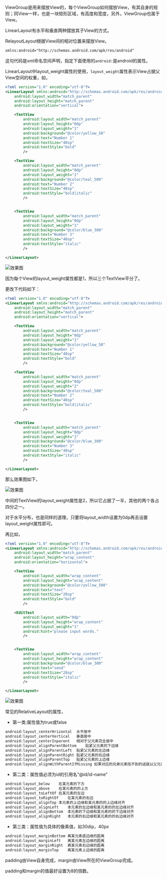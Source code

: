 ViewGroup是用来摆放View的，每个ViewGroup如何摆放View，有其自身的规则；同View一样，也是一块矩形区域，有高度和宽度，另外，ViewGroup也属于View。

LinearLayout有水平和垂直两种摆放其子View的方式。

RelayoutLayout根据View间的相对位置来摆放View。

```xml
xmlns:android="http://schemas.android.com/apk/res/android"
```
这句代码是xml命名空间声明，指定下面使用的`android:`是android的属性。

LinearLayout中layout_weight属性的使用，`layout_weight`属性表示View占据父View空间的权重，如，
```xml
<?xml version="1.0" encoding="utf-8"?>
<LinearLayout xmlns:android="http://schemas.android.com/apk/res/android"
    android:layout_width="match_parent"
    android:layout_height="match_parent"
    android:orientation="vertical">

    <TextView
        android:layout_width="match_parent"
        android:layout_height="0dp"
        android:layout_weight="1"
        android:background="@color/yellow_50"
        android:text="Number 1"
        android:textSize="40sp"
        android:textStyle="bold"
        />

    <TextView
        android:layout_width="match_parent"
        android:layout_height="0dp"
        android:layout_weight="1"
        android:background="@color/teal_500"
        android:text="Number 2"
        android:textSize="40sp"
        android:textStyle="bold|italic"
        />


    <TextView
        android:layout_width="match_parent"
        android:layout_height="0dp"
        android:layout_weight="1"
        android:background="@color/blue_300"
        android:text="Number 3"
        android:textSize="40sp"
        android:textStyle="italic"
        />

</LinearLayout>
```

![效果图](http://7xljei.com1.z0.glb.clouddn.com/%E5%BE%AE%E4%BF%A1%E6%88%AA%E5%9B%BE_20160401220134.png)

因为每个View的layout_weight属性都是1，所以三个TextView平分了。

更改下代码如下：

```xml
<?xml version="1.0" encoding="utf-8"?>
<LinearLayout xmlns:android="http://schemas.android.com/apk/res/android"
    android:layout_width="match_parent"
    android:layout_height="match_parent"
    android:orientation="vertical">

    <TextView
        android:layout_width="match_parent"
        android:layout_height="0dp"
        android:layout_weight="1"
        android:background="@color/yellow_50"
        android:text="Number 1"
        android:textSize="40sp"
        android:textStyle="bold"
        />

    <TextView
        android:layout_width="match_parent"
        android:layout_height="0dp"
        android:layout_weight="2"
        android:background="@color/teal_500"
        android:text="Number 2"
        android:textSize="40sp"
        android:textStyle="bold|italic"
        />


    <TextView
        android:layout_width="match_parent"
        android:layout_height="0dp"
        android:layout_weight="1"
        android:background="@color/blue_300"
        android:text="Number 3"
        android:textSize="40sp"
        android:textStyle="italic"
        />

</LinearLayout>
```
那么效果图如下，

![效果图](http://7xljei.com1.z0.glb.clouddn.com/%E5%BE%AE%E4%BF%A1%E6%88%AA%E5%9B%BE_20160401220658.png)

中间的TextView的layout_weight属性是2，所以它占据了一半，其他的两个各占四分之一。

对于水平分布，也是同样的道理，只要将layout_width设置为0dp再去设置layout_weight属性即可。

再比如，
```xml
<?xml version="1.0" encoding="utf-8"?>
<LinearLayout xmlns:android="http://schemas.android.com/apk/res/android"
    android:layout_width="match_parent"
    android:layout_height="wrap_content"
    android:orientation="horizontal">

    <TextView
        android:layout_width="wrap_content"
        android:layout_height="wrap_content"
        android:background="@color/yellow_500"
        android:text="text"
        android:textSize="20sp"
        android:textStyle="bold"
        />

    <EditText
        android:layout_width="0dp"
        android:layout_height="wrap_content"
        android:layout_weight="1"
        android:hint="please input words."
        />


    <TextView
        android:layout_width="wrap_content"
        android:layout_height="wrap_content"
        android:background="@color/blue_300"
        android:text="send"
        android:textSize="20sp"
        android:textStyle="italic"
        />

</LinearLayout>
```
![效果图](http://7xljei.com1.z0.glb.clouddn.com/%E5%BE%AE%E4%BF%A1%E6%88%AA%E5%9B%BE_20160401221415.png)


常见的RelativeLayout的属性，

* 第一类:属性值为true或false
```xml
android:layout_centerHrizontal	水平居中
android:layout_centerVertical	垂直居中
android:layout_centerInparent	相对于父元素完全居中
android:layout_alignParentBottom	贴紧父元素的下边缘
android:layout_alignParentLeft	贴紧父元素的左边缘
android:layout_alignParentRight	贴紧父元素的右边缘
android:layout_alignParentTop	贴紧父元素的上边缘
android:layout_alignWithParentIfMissing	如果对应的兄弟元素找不到的话就以父元素做参照物
```
* 第二类：属性值必须为id的引用名“@id/id-name”
```xml
android:layout_below	在某元素的下方
android:layout_above	在某元素的的上方
android:layout_toLeftOf	在某元素的左边
android:layout_toRightOf	在某元素的右边
android:layout_alignTop	本元素的上边缘和某元素的的上边缘对齐
android:layout_alignLeft	本元素的左边缘和某元素的的左边缘对齐
android:layout_alignBottom	本元素的下边缘和某元素的的下边缘对齐
android:layout_alignRight	本元素的右边缘和某元素的的右边缘对齐
```
* 第三类：属性值为具体的像素值，如30dip，40px
```xml
android:layout_marginBottom	离某元素底边缘的距离
android:layout_marginLeft	离某元素左边缘的距离
android:layout_marginRight	离某元素右边缘的距离
android:layout_marginTop	离某元素上边缘的距离
```

padding由View自身完成，margin由View所在的ViewGroup完成。

padding和margin的值最好设置为8的倍数。





